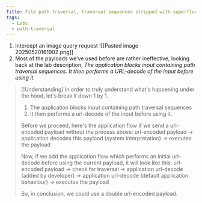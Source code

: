 ```yaml
---
Title: File path traversal, traversal sequences stripped with superfluous URL-decode
tags:
  - Labs
  - path-traversal
---
```

1. Intercept an image query request
![[Pasted image 20250520161902.png]]
2. Most of the payloads we've used before are rather ineffective, looking back at the lab description, *The application blocks input containing path traversal sequences. It then performs a URL-decode of the input before using it.*
> [!Understanding]
> In order to truly understand what's happening under the hood, let's break it down 1 by 1.
> 1. The application blocks input containing path traversal sequences
> 2. It then performs a url-decode of the input before using it.
> 
> Before we proceed, here's the application flow if we send a url-encoded payload without the process above: 
> url-encoded payload -> application decodes this payload (system interpretation) -> executes the payload
> 
> Now, if we add the application flow which performs an initial url-decode before using the current payload, it will look like this:
> url-encoded payload -> check for traversal -> application url-decode (added by developer) ->  application url-decode (default application behaviour) -> executes the payload
> 
> So, in conclusion, we could use a double url-encoded payload.









